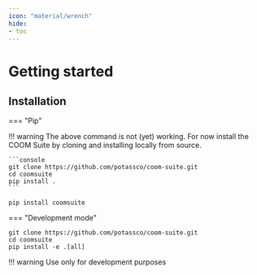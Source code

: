 ```yaml
---
icon: "material/wrench"
hide:
- toc
---
```


# Getting started

## Installation

=== "Pip"

!!! warning
    The above command is not (yet) working.
    For now install the COOM Suite by cloning and installing locally from source.

    ```console
    git clone https://github.com/potassco/coom-suite.git
    cd coomsuite
    pip install .
    ```

```console
pip install coomsuite
```

=== "Development mode"

```console
git clone https://github.com/potassco/coom-suite.git
cd coomsuite
pip install -e .[all]
```

!!! warning
    Use only for development purposes
